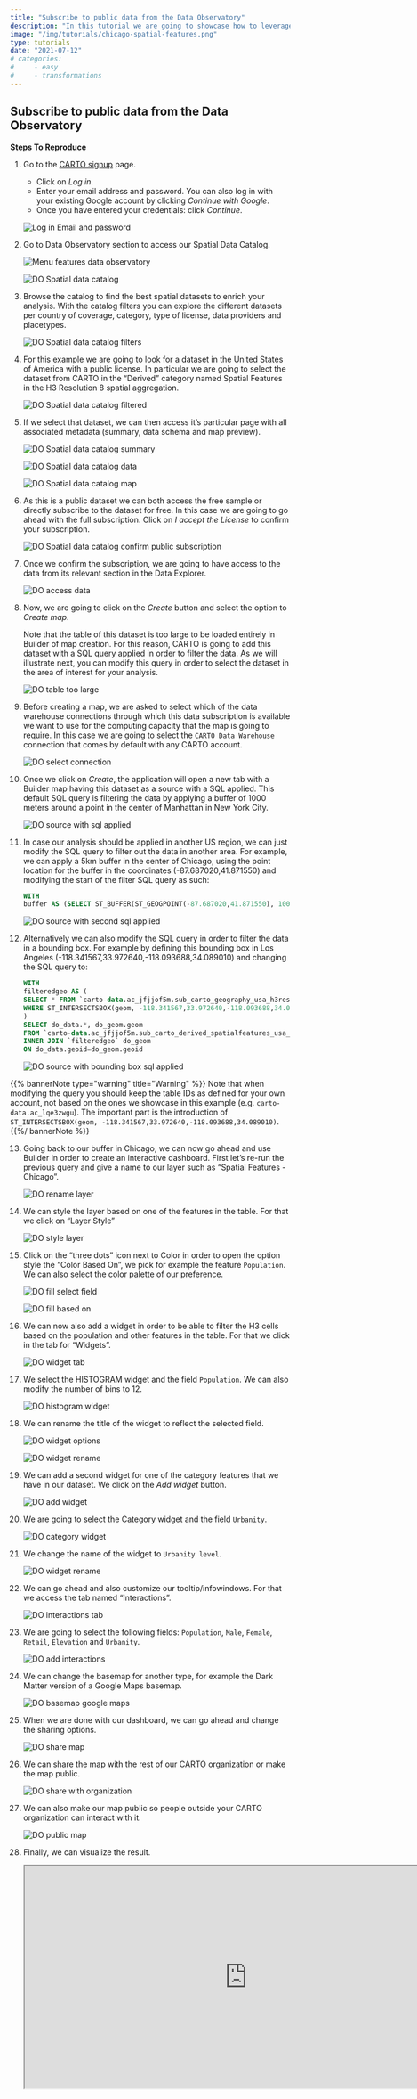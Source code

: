 ```yaml
---
title: "Subscribe to public data from the Data Observatory"
description: "In this tutorial we are going to showcase how to leverage the public data offering from our Data Observatory and use the data from a subscription to build an interactive dashboard in our map-making tool, Builder."
image: "/img/tutorials/chicago-spatial-features.png"
type: tutorials
date: "2021-07-12"
# categories:
#     - easy
#     - transformations
---
```


## Subscribe to public data from the Data Observatory

**Steps To Reproduce**

1. Go to the <a href="http://app.carto.com/signup" target="_blank">CARTO signup</a> page.
   - Click on *Log in*.
   - Enter your email address and password. You can also log in with your existing Google account by clicking *Continue with Google*.
   - Once you have entered your credentials: click *Continue*.

   ![Log in Email and password](/img/cloud-native-workspace/get-started/login.png)

2. Go to Data Observatory section to access our Spatial Data Catalog.

   ![Menu features data observatory](/img/cloud-native-workspace/tutorials/tutorial4_the_menu_features_data_observatory.png)

   ![DO Spatial data catalog](/img/cloud-native-workspace/tutorials/tutorial4_do_spatial_data_catalog_overview.png)

3. Browse the catalog to find the best spatial datasets to enrich your analysis. With the catalog filters you can explore the different datasets per country of coverage, category, type of license, data providers and placetypes. 

   ![DO Spatial data catalog filters](/img/cloud-native-workspace/tutorials/tutorial4_do_spatial_data_catalog_filters.png)

4. For this example we are going to look for a dataset in the United States of America with a public license. In particular we are going to select the dataset from CARTO in the “Derived” category named Spatial Features in the H3 Resolution 8 spatial aggregation. 

   ![DO Spatial data catalog filtered](/img/cloud-native-workspace/tutorials/tutorial4_do_spatial_data_catalog_filtered.png)

5. If we select that dataset, we can then access it’s particular page with all associated metadata (summary, data schema and map preview).

   ![DO Spatial data catalog summary](/img/cloud-native-workspace/tutorials/tutorial4_do_spatial_data_catalog_summary.png)

   ![DO Spatial data catalog data](/img/cloud-native-workspace/tutorials/tutorial4_do_spatial_data_catalog_data.png)

   ![DO Spatial data catalog map](/img/cloud-native-workspace/tutorials/tutorial4_do_spatial_data_catalog_map.png)

6. As this is a public dataset we can both access the free sample or directly subscribe to the dataset for free. In this case we are going to go ahead with the full subscription. Click on *I accept the License* to confirm your subscription.

   ![DO Spatial data catalog confirm public subscription](/img/cloud-native-workspace/tutorials/tutorial4_do_catalog_confirm_public_subscription.png)

7. Once we confirm the subscription, we are going to have access to the data from its relevant section in the Data Explorer.

   ![DO access data](/img/cloud-native-workspace/tutorials/tutorial4_do_access_data.png)

8. Now, we are going to click on the *Create* button and select the option to *Create map*. 

   Note that the table of this dataset is too large to be loaded entirely in Builder of map creation. For this reason, CARTO is going to add this dataset with a SQL query applied in order to filter the data. As we will illustrate next, you can modify this query in order to select the dataset in the area of interest for your analysis.  

   ![DO table too large](/img/cloud-native-workspace/tutorials/tutorial4_do_warning_table_too_large.png)

9. Before creating a map, we are asked to select which of the data warehouse connections through which this data subscription is available we want to use for the computing capacity that the map is going to require. In this case we are going to select the `CARTO Data Warehouse` connection that comes by default with any CARTO account.

   ![DO select connection](/img/cloud-native-workspace/tutorials/tutorial4_do_select_connection.png)

10. Once we click on *Create*, the application will open a new tab with a Builder map having this dataset as a source with a SQL applied. This default SQL query is filtering the data by applying a buffer of 1000 meters around a point in the center of Manhattan in New York City. 

    ![DO source with sql applied](/img/cloud-native-workspace/tutorials/tutorial4_do_source_with_sql_applied.png)

11. In case our analysis should be applied in another US region, we can just modify the SQL query to filter out the data in another area. For example, we can apply a 5km buffer in the center of Chicago, using the point location for the buffer in the coordinates (-87.687020,41.871550) and modifying the start of the filter SQL query as such: 

    ```sql
    WITH
    buffer AS (SELECT ST_BUFFER(ST_GEOGPOINT(-87.687020,41.871550), 10000) AS buffer_geom), ... 
    ```

    ![DO source with second sql applied](/img/cloud-native-workspace/tutorials/tutorial4_do_source_with_second_sql_applied.png)

12. Alternatively we can also modify the SQL query in order to filter the data in a bounding box. For example by defining this bounding box in Los Angeles (-118.341567,33.972640,-118.093688,34.089010) and changing the SQL query to: 

    ```sql
    WITH 
    filteredgeo AS (
    SELECT * FROM `carto-data.ac_jfjjof5m.sub_carto_geography_usa_h3res8_v1`
    WHERE ST_INTERSECTSBOX(geom, -118.341567,33.972640,-118.093688,34.089010)
    )
    SELECT do_data.*, do_geom.geom 
    FROM `carto-data.ac_jfjjof5m.sub_carto_derived_spatialfeatures_usa_h3res8_v1_yearly_v2` do_data 
    INNER JOIN `filteredgeo` do_geom 
    ON do_data.geoid=do_geom.geoid 
    ```

    ![DO source with bounding box sql applied](/img/cloud-native-workspace/tutorials/tutorial4_do_source_with_boundingbox_sql_applied.png)


{{% bannerNote type="warning" title="Warning" %}}
Note that when modifying the query you should keep the table IDs as defined for your own account, not based on the ones we showcase in this example (e.g. `carto-data.ac_lqe3zwgu`). The important part is the introduction of  `ST_INTERSECTSBOX(geom, -118.341567,33.972640,-118.093688,34.089010)`. 
{{%/ bannerNote %}}

13. Going back to our buffer in Chicago, we can now go ahead and use Builder in order to create an interactive dashboard. First let’s re-run the previous query and give a name to our layer such as “Spatial Features - Chicago”. 
    
    ![DO rename layer](/img/cloud-native-workspace/tutorials/tutorial4_do_rename_the_layer.png)

14. We can style the layer based on one of the features in the table. For that we click on “Layer Style”

    ![DO style layer](/img/cloud-native-workspace/tutorials/tutorial4_do_style_the_layer.png)

15. Click on the “three dots” icon next to Color in order to open the option style the “Color Based On”, we pick for example the feature `Population`. We can also select the color palette of our preference. 

    ![DO fill select field](/img/cloud-native-workspace/tutorials/tutorial4_do_fill_color_based_on.png)

    ![DO fill based on](/img/cloud-native-workspace/tutorials/tutorial4_do_layer_styled.png)

16. We can now also add a widget in order to be able to filter the H3 cells based on the population and other features in the table. For that we click in the tab for “Widgets”.

    ![DO widget tab](/img/cloud-native-workspace/tutorials/tutorial4_do_widget_tab.png)

17. We select the HISTOGRAM widget and the field `Population`. We can also modify the number of bins to 12.

    ![DO histogram widget](/img/cloud-native-workspace/tutorials/tutorial4_do_histogram_widget.png)

18. We can rename the title of the widget to reflect the selected field. 

    ![DO widget options](/img/cloud-native-workspace/tutorials/tutorial4_do_widget_options.png)

    ![DO widget rename](/img/cloud-native-workspace/tutorials/tutorial4_do_widget_rename.png)

19. We can add a second widget for one of the category features that we have in our dataset. We click on the *Add widget* button.

    ![DO add widget](/img/cloud-native-workspace/tutorials/tutorial4_do_add_widget.png)

20. We are going to select the Category widget and the field `Urbanity`. 

    ![DO category widget](/img/cloud-native-workspace/tutorials/tutorial4_do_category_widget.png)

21. We change the name of the widget to `Urbanity level`.

    ![DO widget rename](/img/cloud-native-workspace/tutorials/tutorial4_do_widget_rename.png)

22. We can go ahead and also customize our tooltip/infowindows. For that we access the tab named “Interactions”.

    ![DO interactions tab](/img/cloud-native-workspace/tutorials/tutorial4_do_interactions_tab.png)

23. We are going to select the following fields: `Population`, `Male`, `Female`, `Retail`, `Elevation` and `Urbanity`.

    ![DO add interactions](/img/cloud-native-workspace/tutorials/tutorial4_do_add_interactions.png)

24. We can change the basemap for another type, for example the Dark Matter version of a Google Maps basemap. 

    ![DO basemap google maps](/img/cloud-native-workspace/tutorials/tutorial4_do_basemap_google_maps.png)

25.  When we are done with our dashboard, we can go ahead and change the sharing options. 

     ![DO share map](/img/cloud-native-workspace/tutorials/tutorial4_do_share_map.png)

26. We can share the map with the rest of our CARTO organization or make the map public. 

    ![DO share with organization](/img/cloud-native-workspace/tutorials/tutorial4_do_share_with_organization.png)

27. We can also make our map public so people outside your CARTO organization can interact with it.

    ![DO public map](/img/cloud-native-workspace/tutorials/tutorial4_do_public_map.png)

28. Finally, we can visualize the result.

    <iframe width="800px" height="400px" src="https://gcp-us-east1.app.carto.com/map/1a5df119-c536-4b9c-a657-c0b372d8f89d"></iframe>